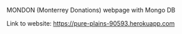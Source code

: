 MONDON (Monterrey Donations) webpage with Mongo DB

Link to website:
https://pure-plains-90593.herokuapp.com
